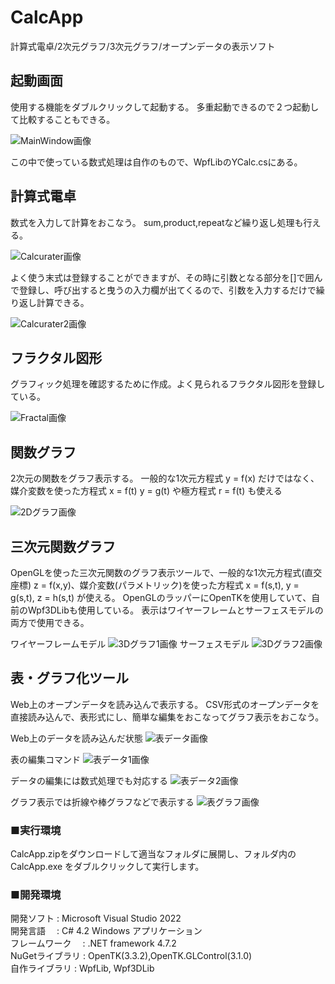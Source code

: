 # CalcApp
計算式電卓/2次元グラフ/3次元グラフ/オープンデータの表示ソフト

## 起動画面
使用する機能をダブルクリックして起動する。
多重起動できるので２つ起動して比較することもできる。

![MainWindow画像](Image/Main.png)

この中で使っている数式処理は自作のもので、WpfLibのYCalc.csにある。

## 計算式電卓
数式を入力して計算をおこなう。
sum,product,repeatなど繰り返し処理も行える。

![Calcurater画像](Image/Calculater.png)

よく使う末式は登録することができますが、その時に引数となる部分を[]で囲んで登録し、呼び出すると曳うの入力欄が出てくるので、引数を入力するだけで繰り返し計算できる。

![Calcurater2画像](Image/Calculater2.png)

## フラクタル図形

グラフィック処理を確認するために作成。よく見られるフラクタル図形を登録している。

![Fractal画像](Image/Fractal.png)

## 関数グラフ

2次元の関数をグラフ表示する。
一般的な1次元方程式 y = f(x) だけではなく、媒介変数を使った方程式 x = f(t) y = g(t) や極方程式 r = f(t) も使える

![2Dグラフ画像](Image/2DGraph.png)

## 三次元関数グラフ

OpenGLを使った三次元関数のグラフ表示ツールで、一般的な1次元方程式(直交座標) z = f(x,y)、媒介変数(パラメトリック)を使った方程式 x = f(s,t), y = g(s,t), z = h(s,t) が使える。
OpenGLのラッパーにOpenTKを使用していて、自前のWpf3DLibも使用している。
表示はワイヤーフレームとサーフェスモデルの両方で使用できる。

ワイヤーフレームモデル
![3Dグラフ1画像](Image/3DGraph1.png)
サーフェスモデル
![3Dグラフ2画像](Image/3DGraph2.png)

## 表・グラフ化ツール

Web上のオープンデータを読み込んで表示する。
CSV形式のオープンデータを直接読み込んで、表形式にし、簡単な編集をおこなってグラフ表示をおこなう。

Web上のデータを読み込んだ状態
![表データ画像](Image/SpreadSheet.png)

表の編集コマンド
![表データ1画像](Image/SpreadSheet1.png)

データの編集には数式処理でも対応する
![表データ2画像](Image/SpreadSheet2.png)

グラフ表示では折線や棒グラフなどで表示する
![表グラフ画像](Image/SpreadGraph.png)



### ■実行環境
CalcApp.zipをダウンロードして適当なフォルダに展開し、フォルダ内の CalcApp.exe をダブルクリックして実行します。  

### ■開発環境  
開発ソフト : Microsoft Visual Studio 2022  
開発言語　 : C# 4.2 Windows アプリケーション  
フレームワーク　 :  .NET framework 4.7.2  
NuGetライブラリ : OpenTK(3.3.2),OpenTK.GLControl(3.1.0)  
自作ライブラリ  : WpfLib, Wpf3DLib